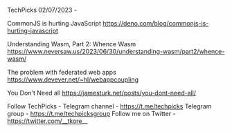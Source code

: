 TechPicks 02/07/2023 -

CommonJS is hurting JavaScript
https://deno.com/blog/commonjs-is-hurting-javascript

Understanding Wasm, Part 2: Whence Wasm
https://www.neversaw.us/2023/06/30/understanding-wasm/part2/whence-wasm/

The problem with federated web apps
https://www.devever.net/~hl/webappcoupling

You Don't Need all
https://jamesturk.net/posts/you-dont-need-all/

Follow TechPicks -
Telegram channel - https://t.me/techpicks
Telegram group - https://t.me/techpicksgroup
Follow me on Twitter - https://twitter.com/__tkore__